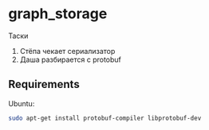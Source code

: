 # graph_storage

Таски
1. Cтёпа чекает сериализатор
2. Даша разбирается с protobuf

## Requirements

Ubuntu:

```sh
sudo apt-get install protobuf-compiler libprotobuf-dev
```
